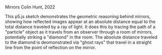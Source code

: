   Mirrors
  Colin Hunt, 2022

  This p5.js sketch demonstrates the geometric reasoning behind mirrors, showing how reflected images appear at an absolute distance equal to the total distance traveled by a ray of light.
  It does this by tracing the path of a "particle" object as it travels from an observer through a room of mirrors, potentially striking a "diamond" in the room.
  The absolute distance traveled to the diamond is deomonstrated via "ghost rays" that travel in a straight line from the point of reflection on the mirror.